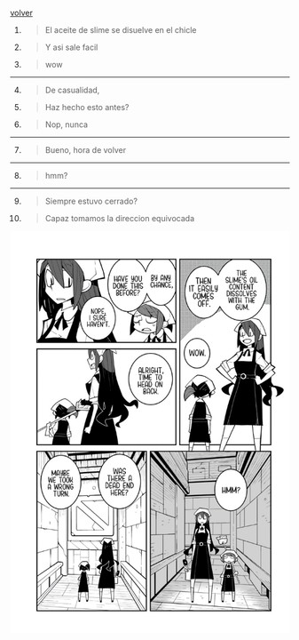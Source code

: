 [volver](./README.md)

1. > El aceite de slime se disuelve en el chicle
2. > Y asi sale facil
3. > wow
---
4. > De casualidad,
5. > Haz hecho esto antes?
6. > Nop, nunca
---
7. > Bueno, hora de volver
---
8. > hmm?
---
9. > Siempre estuvo cerrado?
10. > Capaz tomamos la direccion equivocada

<img src="./assets/6.jpeg" alt="Pagina" width="600"/>
